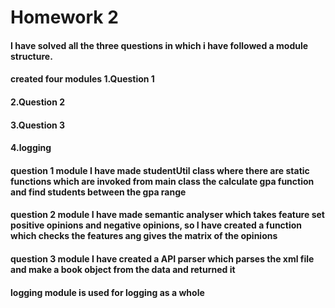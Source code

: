 # Homework 2

#### I have solved all the three questions in which i have followed a module structure.
#### created four modules 1.Question 1
#### 2.Question 2
#### 3.Question 3
#### 4.logging

#### question 1 module I have made studentUtil class where there are static functions which are invoked from main class the calculate gpa function and find students between the gpa range

#### question 2 module I have made semantic analyser which takes feature set positive opinions and negative opinions, so I have created a function which checks the features ang gives the matrix of the opinions

#### question 3 module I have created a API parser which parses the xml file and make a book object from the data and returned it

#### logging module is used for logging as a whole
